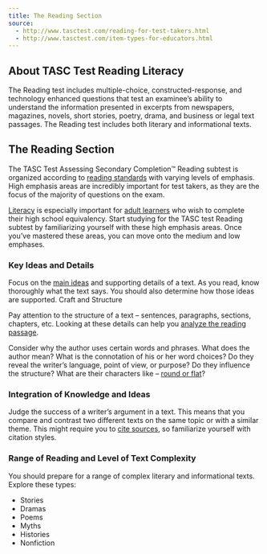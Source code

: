 ```yaml
---
title: The Reading Section
source:
  - http://www.tasctest.com/reading-for-test-takers.html
  - http://www.tasctest.com/item-types-for-educators.html
---
```


## About TASC Test Reading Literacy

The Reading test includes multiple-choice, constructed-response, and technology enhanced questions that test an examinee’s ability to understand the information presented in excerpts from newspapers, magazines, novels, short stories, poetry, drama, and business or legal text passages. The Reading test includes both literary and informational texts.

## The Reading Section

The TASC Test Assessing Secondary Completion&trade; Reading subtest is organized according to [reading standards](http://www.tasctest.com/blog.html#ufh-i-46796851-what-you-need-to-know-about-reading-standards) with varying levels of emphasis. High emphasis areas are incredibly important for test takers, as they are the focus of the majority of questions on the exam.

[Literacy](http://www.tasctest.com/blog.html#ufh-i-46796752-what-is-adult-literacy-and-how-can-we-support-it) is especially important for [adult learners](http://www.tasctest.com/blog.html#ufh-i-46796788-how-literacy-classes-are-essential-to-adult-education) who wish to complete their high school equivalency. Start studying for the TASC test Reading subtest by familiarizing yourself with these high emphasis areas. Once you’ve mastered these areas, you can move onto the medium and low emphases.

### Key Ideas and Details
 
Focus on the [main ideas](http://www.tasctest.com/blog.html#ufh-i-46796464-finding-the-main-idea-tasc-reading) and supporting details of a text. As you read, know thoroughly what the text says. You should also determine how those ideas are supported.
Craft and Structure
 
Pay attention to the structure of a text – sentences, paragraphs, sections, chapters, etc. Looking at these details can help you [analyze the reading passage](http://www.tasctest.com/blog.html#ufh-i-46796344-how-to-analyze-a-passage-tasc-reading).

Consider why the author uses certain words and phrases. What does the author mean? What is the connotation of his or her word choices? Do they reveal the writer’s language, point of view, or purpose? Do they influence the structure? What are their characters like – [round or flat](http://www.tasctest.com/blog.html#ufh-i-46796203-round-and-flat-characters-tasc-reading)?

### Integration of Knowledge and Ideas
 
Judge the success of a writer’s argument in a text. This means that you compare and contrast two different texts on the same topic or with a similar theme. This might require you to [cite sources](http://www.tasctest.com/blog.html#ufh-i-46796569-tasc-reading-tips-citing-evidence), so familiarize yourself with citation styles.

### Range of Reading and Level of Text Complexity
 
You should prepare for a range of complex literary and informational texts. Explore these types:

  * Stories
  * Dramas
  * Poems
  * Myths
  * Histories
  * Nonfiction